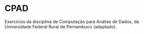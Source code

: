 # CPAD
Exercícios da disciplina de Computação para Análise de Dados, da Universidade Federal Rural de Pernambuco (adaptado).
